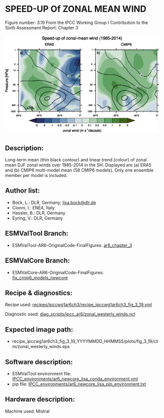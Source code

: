 SPEED-UP Of ZONAL MEAN WIND
===========================

Figure number: 3.19
From the IPCC Working Group I Contribution to the Sixth Assessment Report: Chapter 3

![Figure 3.19](ar6_wg1_chap3_figure3_19_zonal_wind_trends.png?raw=true)


Description:
------------
Long-term mean (thin black contour) and linear trend (colour) of zonal mean DJF 
zonal winds over 1985-2014 in the SH. Displayed are (a) ERA5 and (b) CMIP6 
multi-model mean (58 CMIP6 models). Only one ensemble member per model is 
included.


Author list:
------------
- Bock, L.: DLR, Germany; lisa.bock@dlr.de
- Cionni, I.: ENEA, Italy
- Hassler, B.: DLR, Germany
- Eyring, V.: DLR, Germany


ESMValTool Branch:
------------------
- ESMValTool-AR6-OriginalCode-FinalFigures: [ar6_chapter_3](https://github.com/ipcc-wgi/ESMValTool-AR6-OriginalCode-FinalFigures/tree/ar6_chapter_3)


ESMValCore Branch:
------------------
- ESMValCore-AR6-OriginalCode-FinalFigures: [fix_cmip6_models_newcore](https://github.com/ipcc-wgi/ESMValCore-AR6-OriginalCode-FinalFigures/tree/fix_cmip6_models_newcore)



Recipe & diagnostics:
---------------------
Recipe used: [recipes/ipccwg1ar6ch3/recipe_ipccwg1ar6ch3_fig_3_19.yml](https://github.com/ipcc-wgi/ESMValTool-AR6-OriginalCode-FinalFigures/blob/ar6_chapter_3/esmvaltool/recipes/ipccwg1ar6ch3/recipe_ipccwg1ar6ch3_fig_3_19.yml)

Diagnostic used: [diag_scripts/ipcc_ar6/zonal_westerly_winds.ncl](https://github.com/ipcc-wgi/ESMValTool-AR6-OriginalCode-FinalFigures/blob/ar6_chapter_3/esmvaltool/diag_scripts/ipcc_ar6/zonal_westerly_winds.ncl)


Expected image path:
--------------------
- recipe_ipccwg1ar6ch3_fig_3_19_YYYYMMDD_HHMMSS/plots/fig_3_19/clim/zonal_westerly_winds.eps


Software description:
---------------------
- ESMValTool environment file: [IPCC_environments/ar6_newcore_lisa_conda_environment.yml](https://github.com/ipcc-wgi/ESMValTool-AR6-OriginalCode-FinalFigures/blob/main/IPCC_environments/ar6_newcore_lisa_conda_environment.yml)
- pip file: [IPCC_environments/ar6_newcore_lisa_pip_environment.txt](https://github.com/ipcc-wgi/ESMValTool-AR6-OriginalCode-FinalFigures/blob/main/IPCC_environments/ar6_newcore_lisa_pip_environment.txt)


Hardware description:
---------------------
Machine used: Mistral
